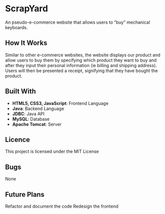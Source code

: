# ScrapYard

An pseudo-e-commerce website that allows users to “buy” mechanical keyboards.

## How It Works

Similar to other e-commerce websites, the website displays our product and allow users to buy them by specifying which product they want to buy and after they input their personal information (ie billing and shipping address). Users will then be presented a receipt, signifying that they have bought the product.

## Built With

- **HTML5, CSS3, JavaScript**: Frontend Language
- **Java**: Backend Language
- **JDBC**: Java API
- **MySQL**: Database
- **Apache Tomcat**: Server

## Licence

This project is licensed under the MIT License

## Bugs

None

## Future Plans

Refactor and document the code
Redesign the frontend




